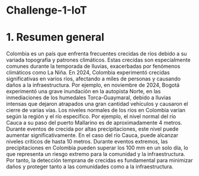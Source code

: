 # Challenge-1-IoT
# 1. Resumen general 
Colombia es un país que enfrenta frecuentes crecidas de ríos debido a su variada topografía y patrones climáticos. Estas crecidas son especialmente comunes durante la temporada de lluvias, exacerbadas por fenómenos climáticos como La Niña. En 2024, Colombia experimentó crecidas significativas en varios ríos, afectando a miles de personas y causando daños a la infraestructura. Por ejemplo, en noviembre de 2024, Bogotá experimentó una grave inundación en la autopista Norte, en las inmediaciones de los humedales Torca-Guaymaral, debido a lluvias intensas que dejaron atrapados una gran cantidad vehículos y causaron el cierre de varias vías.  Los niveles normales de los ríos en Colombia varían según la región y el río específico. Por ejemplo, el nivel normal del río Cauca a su paso del puerto Mallarino es de aproximadamente 4 metros. Durante eventos de crecida por altas precipitaciones, este nivel puede aumentar significativamente. En el caso del río Cauca, puede alcanzar niveles críticos de hasta 10 metros. Durante eventos extremos, las precipitaciones en Colombia pueden superar los 100 mm en un solo día, lo que representa un riesgo extremo para la comunidad y la infraestructura. Por tanto, la detección temprana de crecidas es fundamental para minimizar daños y proteger tanto a las comunidades como a la infraestructura. 

 
